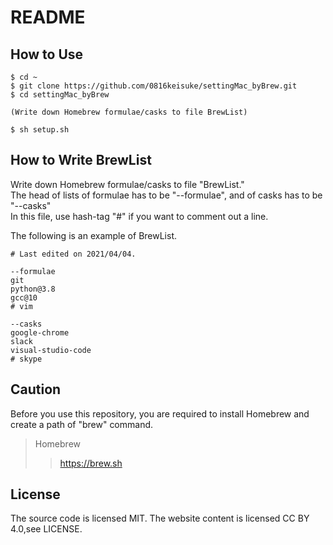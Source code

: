 # README
## How to Use
```
$ cd ~
$ git clone https://github.com/0816keisuke/settingMac_byBrew.git
$ cd settingMac_byBrew

(Write down Homebrew formulae/casks to file BrewList)

$ sh setup.sh
```

## How to Write BrewList
Write down Homebrew formulae/casks to file "BrewList."  
The head of lists of formulae has to be "--formulae", and of casks has to be "--casks"  
In this file, use hash-tag "#" if you want to comment out a line.  
  
The following is an example of BrewList.  
```
# Last edited on 2021/04/04.

--formulae
git
python@3.8
gcc@10
# vim

--casks
google-chrome
slack
visual-studio-code
# skype
```

## Caution
Before you use this repository, you are required to install Homebrew and create a path of "brew" command.  
> Homebrew
>> https://brew.sh

## License
The source code is licensed MIT. The website content is licensed CC BY 4.0,see LICENSE.
